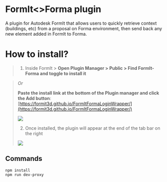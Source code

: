 # FormIt<>Forma plugin
A plugin for Autodesk FormIt that allows users to quickly retrieve context (buildings, etc) from a proposal on Forma environment,
then send back any new element added in FormIt to Forma.

# How to install?
>
> 1. Inside FormIt > **Open Plugin Manager > Public > Find FormIt-Forma and toggle to install it**
>
<!-- > ![](https://formit3d.github.io/FormItFormaLoginWrapper/v24_0/assets/readme_image1a.png) -->
>
> *Or*
>
> **Paste the install link at the bottom of the Plugin manager and click the Add button**: [https://formit3d.github.io/FormItFormaLoginWrapper/](https://formit3d.github.io/FormItFormaLoginWrapper/)
>
> ![](https://formit3d.github.io/FormItFormaLoginWrapper/v24_0/assets/readme_image1b.png)
>
> 2. Once installed, the plugin will appear at the end of the tab bar on the right
>
> ![](https://formit3d.github.io/FormItFormaLoginWrapper/v24_0/assets/readme_image2.png)

## Commands

```
npm install
npm run dev-proxy
```